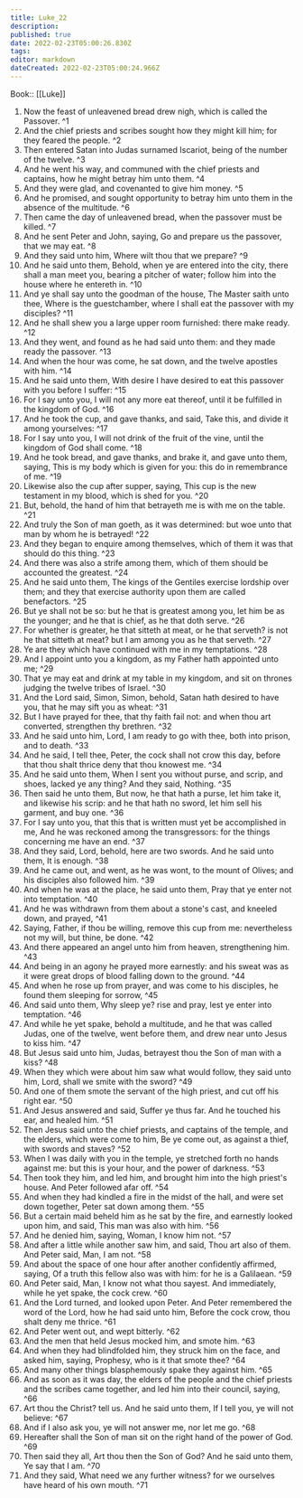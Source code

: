 ```yaml
---
title: Luke_22
description: 
published: true
date: 2022-02-23T05:00:26.830Z
tags: 
editor: markdown
dateCreated: 2022-02-23T05:00:24.966Z
---
```


 Book:: [[Luke]]
 1. Now the feast of unleavened bread drew nigh, which is called the Passover. ^1
 2. And the chief priests and scribes sought how they might kill him; for they feared the people. ^2
 3. Then entered Satan into Judas surnamed Iscariot, being of the number of the twelve. ^3
 4. And he went his way, and communed with the chief priests and captains, how he might betray him unto them. ^4
 5. And they were glad, and covenanted to give him money. ^5
 6. And he promised, and sought opportunity to betray him unto them in the absence of the multitude. ^6
 7. Then came the day of unleavened bread, when the passover must be killed. ^7
 8. And he sent Peter and John, saying, Go and prepare us the passover, that we may eat. ^8
 9. And they said unto him, Where wilt thou that we prepare? ^9
 10. And he said unto them, Behold, when ye are entered into the city, there shall a man meet you, bearing a pitcher of water; follow him into the house where he entereth in. ^10
 11. And ye shall say unto the goodman of the house, The Master saith unto thee, Where is the guestchamber, where I shall eat the passover with my disciples? ^11
 12. And he shall shew you a large upper room furnished: there make ready. ^12
 13. And they went, and found as he had said unto them: and they made ready the passover. ^13
 14. And when the hour was come, he sat down, and the twelve apostles with him. ^14
 15. And he said unto them, With desire I have desired to eat this passover with you before I suffer: ^15
 16. For I say unto you, I will not any more eat thereof, until it be fulfilled in the kingdom of God. ^16
 17. And he took the cup, and gave thanks, and said, Take this, and divide it among yourselves: ^17
 18. For I say unto you, I will not drink of the fruit of the vine, until the kingdom of God shall come. ^18
 19. And he took bread, and gave thanks, and brake it, and gave unto them, saying, This is my body which is given for you: this do in remembrance of me. ^19
 20. Likewise also the cup after supper, saying, This cup is the new testament in my blood, which is shed for you. ^20
 21. But, behold, the hand of him that betrayeth me is with me on the table. ^21
 22. And truly the Son of man goeth, as it was determined: but woe unto that man by whom he is betrayed! ^22
 23. And they began to enquire among themselves, which of them it was that should do this thing. ^23
 24. And there was also a strife among them, which of them should be accounted the greatest. ^24
 25. And he said unto them, The kings of the Gentiles exercise lordship over them; and they that exercise authority upon them are called benefactors. ^25
 26. But ye shall not be so: but he that is greatest among you, let him be as the younger; and he that is chief, as he that doth serve. ^26
 27. For whether is greater, he that sitteth at meat, or he that serveth? is not he that sitteth at meat? but I am among you as he that serveth. ^27
 28. Ye are they which have continued with me in my temptations. ^28
 29. And I appoint unto you a kingdom, as my Father hath appointed unto me; ^29
 30. That ye may eat and drink at my table in my kingdom, and sit on thrones judging the twelve tribes of Israel. ^30
 31. And the Lord said, Simon, Simon, behold, Satan hath desired to have you, that he may sift you as wheat: ^31
 32. But I have prayed for thee, that thy faith fail not: and when thou art converted, strengthen thy brethren. ^32
 33. And he said unto him, Lord, I am ready to go with thee, both into prison, and to death. ^33
 34. And he said, I tell thee, Peter, the cock shall not crow this day, before that thou shalt thrice deny that thou knowest me. ^34
 35. And he said unto them, When I sent you without purse, and scrip, and shoes, lacked ye any thing? And they said, Nothing. ^35
 36. Then said he unto them, But now, he that hath a purse, let him take it, and likewise his scrip: and he that hath no sword, let him sell his garment, and buy one. ^36
 37. For I say unto you, that this that is written must yet be accomplished in me, And he was reckoned among the transgressors: for the things concerning me have an end. ^37
 38. And they said, Lord, behold, here are two swords. And he said unto them, It is enough. ^38
 39. And he came out, and went, as he was wont, to the mount of Olives; and his disciples also followed him. ^39
 40. And when he was at the place, he said unto them, Pray that ye enter not into temptation. ^40
 41. And he was withdrawn from them about a stone's cast, and kneeled down, and prayed, ^41
 42. Saying, Father, if thou be willing, remove this cup from me: nevertheless not my will, but thine, be done. ^42
 43. And there appeared an angel unto him from heaven, strengthening him. ^43
 44. And being in an agony he prayed more earnestly: and his sweat was as it were great drops of blood falling down to the ground. ^44
 45. And when he rose up from prayer, and was come to his disciples, he found them sleeping for sorrow, ^45
 46. And said unto them, Why sleep ye? rise and pray, lest ye enter into temptation. ^46
 47. And while he yet spake, behold a multitude, and he that was called Judas, one of the twelve, went before them, and drew near unto Jesus to kiss him. ^47
 48. But Jesus said unto him, Judas, betrayest thou the Son of man with a kiss? ^48
 49. When they which were about him saw what would follow, they said unto him, Lord, shall we smite with the sword? ^49
 50. And one of them smote the servant of the high priest, and cut off his right ear. ^50
 51. And Jesus answered and said, Suffer ye thus far. And he touched his ear, and healed him. ^51
 52. Then Jesus said unto the chief priests, and captains of the temple, and the elders, which were come to him, Be ye come out, as against a thief, with swords and staves? ^52
 53. When I was daily with you in the temple, ye stretched forth no hands against me: but this is your hour, and the power of darkness. ^53
 54. Then took they him, and led him, and brought him into the high priest's house. And Peter followed afar off. ^54
 55. And when they had kindled a fire in the midst of the hall, and were set down together, Peter sat down among them. ^55
 56. But a certain maid beheld him as he sat by the fire, and earnestly looked upon him, and said, This man was also with him. ^56
 57. And he denied him, saying, Woman, I know him not. ^57
 58. And after a little while another saw him, and said, Thou art also of them. And Peter said, Man, I am not. ^58
 59. And about the space of one hour after another confidently affirmed, saying, Of a truth this fellow also was with him: for he is a Galilaean. ^59
 60. And Peter said, Man, I know not what thou sayest. And immediately, while he yet spake, the cock crew. ^60
 61. And the Lord turned, and looked upon Peter. And Peter remembered the word of the Lord, how he had said unto him, Before the cock crow, thou shalt deny me thrice. ^61
 62. And Peter went out, and wept bitterly. ^62
 63. And the men that held Jesus mocked him, and smote him. ^63
 64. And when they had blindfolded him, they struck him on the face, and asked him, saying, Prophesy, who is it that smote thee? ^64
 65. And many other things blasphemously spake they against him. ^65
 66. And as soon as it was day, the elders of the people and the chief priests and the scribes came together, and led him into their council, saying, ^66
 67. Art thou the Christ? tell us. And he said unto them, If I tell you, ye will not believe: ^67
 68. And if I also ask you, ye will not answer me, nor let me go. ^68
 69. Hereafter shall the Son of man sit on the right hand of the power of God. ^69
 70. Then said they all, Art thou then the Son of God? And he said unto them, Ye say that I am. ^70
 71. And they said, What need we any further witness? for we ourselves have heard of his own mouth. ^71
